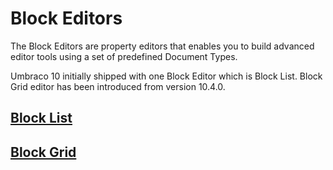 # Block Editors

The Block Editors are property editors that enables you to build advanced editor tools using a set of predefined Document Types.

Umbraco 10 initially shipped with one Block Editor which is Block List. Block Grid editor has been introduced from version 10.4.0.

## [Block List](block-list-editor.md)

## [Block Grid](block-grid-editor.md)

